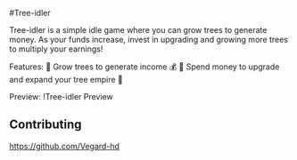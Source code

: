 #Tree-idler

Tree-idler is a simple idle game where you can grow trees to generate money. As your funds increase, invest in upgrading and growing more trees to multiply your earnings!

Features:
🌳 Grow trees to generate income 💰
💸 Spend money to upgrade and expand your tree empire 🌱

Preview:
!Tree-idler Preview



## Contributing
https://github.com/Vegard-hd
